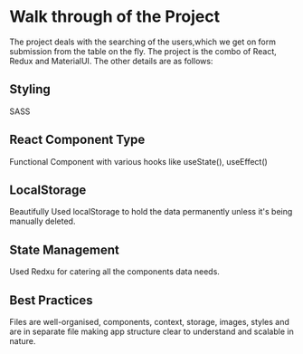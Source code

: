 # Walk through of the Project

The project deals with the searching of the users,which we get on form submission from the table on the fly. The project is the combo of React, Redux and MaterialUI. The other details are as follows:

## Styling

SASS

## React Component Type

Functional Component with various hooks like useState(), useEffect()

## LocalStorage

Beautifully Used localStorage to hold the data permanently unless it's being manually deleted.

## State Management

Used Redxu for catering all the components data needs.

## Best Practices

Files are well-organised, components, context, storage, images, styles and are in separate file making app structure clear to understand and scalable in nature.
